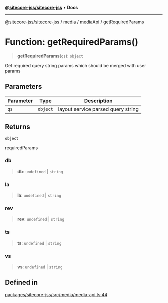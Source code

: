 [**@sitecore-jss/sitecore-jss**](../../../../README.md) • **Docs**

***

[@sitecore-jss/sitecore-jss](../../../../README.md) / [media](../../../README.md) / [mediaApi](../README.md) / getRequiredParams

# Function: getRequiredParams()

> **getRequiredParams**(`qs`): `object`

Get required query string params which should be merged with user params

## Parameters

| Parameter | Type | Description |
| ------ | ------ | ------ |
| `qs` | `object` | layout service parsed query string |

## Returns

`object`

requiredParams

### db

> **db**: `undefined` \| `string`

### la

> **la**: `undefined` \| `string`

### rev

> **rev**: `undefined` \| `string`

### ts

> **ts**: `undefined` \| `string`

### vs

> **vs**: `undefined` \| `string`

## Defined in

[packages/sitecore-jss/src/media/media-api.ts:44](https://github.com/Sitecore/jss/blob/4a0927fbf2da75c0716c3495b24fb0fa0a87da51/packages/sitecore-jss/src/media/media-api.ts#L44)
